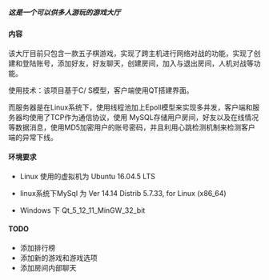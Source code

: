 ##### 这是一个可以供多人游玩的游戏大厅

#### 内容

该大厅目前只包含一款五子棋游戏，实现了跨主机进行网络对战的功能，实现了创建和登陆账号，添加好友，好友聊天，创建房间，加入与退出房间，人机对战等功能。

使用技术：该项目基于C/ S模型，客户端使用QT搭建界面。

而服务器是在Linux系统下，使用线程池加上Epoll模型来实现多并发，客户端和服务器均使用了TCP作为通信协议，使用  MySQL存储用户房间，好友以及在线情况等数据消息，使用MD5加密用户的账号密码，并且利用心跳检测机制来检测客户端的异常下线。

#### 环境要求

- Linux  使用的虚拟机为 Ubuntu 16.04.5 LTS

- linux系统下MySql   为       Ver 14.14 Distrib 5.7.33, for Linux (x86_64)
- Windows 下 Qt_5_12_11_MinGW_32_bit

#### TODO

- 添加排行榜
- 添加新的游戏和游戏选项
- 添加房间内部聊天